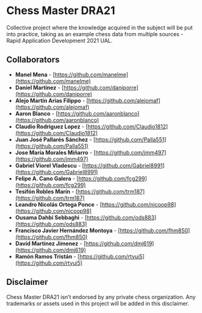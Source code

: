 # Chess Master DRA21
Collective project where the knowledge acquired in the subject will be put into practice, taking as an example chess data from multiple sources - Rapid Application Development 2021 UAL.

## Collaborators

* **Manel Mena** -  [https://github.com/manelme](https://github.com/manelme)
* **Daniel Martínez** -  [https://github.com/daniporre](https://github.com/daniporre)
* **Alejo Martín Arias Filippo** -  [https://github.com/alejomaf](https://github.com/alejomaf)
* **Aaron Blanco** - [https://github.com/aaronblanco](https://github.com/aaronblanco)
* **Claudio Rodriguez Lopez** - [https://github.com/Claudio1812](https://github.com/Claudio1812)
* **Juan José Pallarés Sánchez** - [https://github.com/Palla551](https://github.com/Palla551)
* **Jose María Morales Miñarro** - [https://github.com/jmm497](https://github.com/jmm497)
* **Gabriel Viorel Vladescu** - [https://github.com/Gabriel8991](https://github.com/Gabriel8991)
* **Felipe A. Cano Galera** -  [https://github.com/fcg299](https://github.com/fcg299)
* **Tesifón Robles Marín** -  [https://github.com/trm187](https://github.com/trm187)
* **Leandro Nicolás Ortega Ponce** -  [https://github.com/nicoop98](https://github.com/nicoop98)
* **Ousama Dahbi Sebbaghi** - [https://github.com/ods883](https://github.com/ods883)
* **Francisco Javier Hernández Montoya** - [https://github.com/fhm850](https://github.com/fhm850)
* **David Martinez Jimenez** - [https://github.com/dmj619](https://github.com/dmj619)
* **Ramón Ramos Tristán** - [https://github.com/rtyui5](https://github.com/rtyui5)

## Disclaimer
Chess Master DRA21 isn’t endorsed by any private chess organization. Any trademarks or assets used in this project will be added in this disclaimer.
